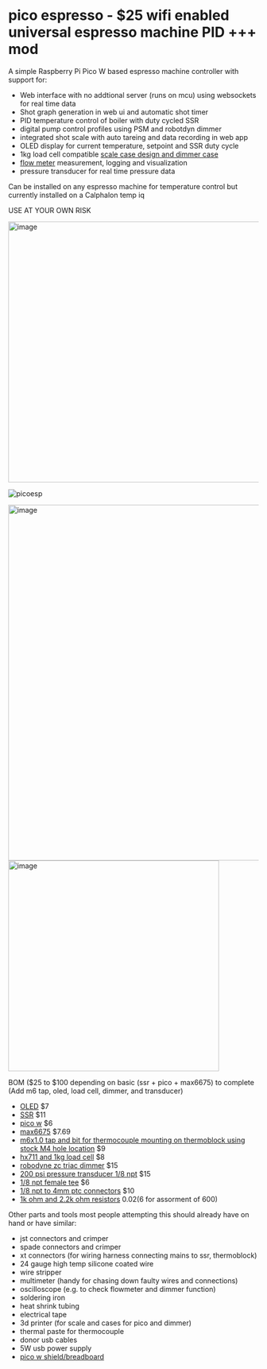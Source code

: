 # pico espresso - $25 wifi enabled universal espresso machine PID +++ mod
A simple Raspberry Pi Pico W based espresso machine controller with support for:
+ Web interface with no addtional server (runs on mcu) using websockets for real time data
+ Shot graph generation in web ui and automatic shot timer
+ PID temperature control of boiler with duty cycled SSR
+ digital pump control profiles using PSM and robotdyn dimmer 
+ integrated shot scale with auto tareing and data recording in web app 
+ OLED display for current temperature, setpoint and SSR duty cycle
+ 1kg load cell compatible [scale case design and dimmer case](./scale/)
+ [flow meter](https://kh-technic.dk/wp-content/uploads/2020/02/AB32.pdf) measurement, logging and visualization
+ pressure transducer for real time pressure data

Can be installed on any espresso machine for temperature control but currently installed on a Calphalon temp iq

USE AT YOUR OWN RISK

<img width="525" alt="image" src="https://user-images.githubusercontent.com/7244561/224531848-6d100060-4e1f-419d-9af9-2c0689ea6759.png">

![picoesp](https://user-images.githubusercontent.com/7244561/229332446-6adac624-b477-400c-b5f7-1a8227ca7b18.gif)

<img width="716" alt="image" src="https://user-images.githubusercontent.com/7244561/226081132-0829dc62-02af-465b-8f18-45fab9d41ccb.png">

<img width="424" alt="image" src="https://user-images.githubusercontent.com/7244561/229333048-39a75b4f-cb49-47a4-92df-e838826f6db2.png">


BOM ($25 to $100 depending on basic (ssr + pico + max6675) to complete (Add m6 tap, oled, load cell, dimmer, and transducer)
+ [OLED](https://www.amazon.com/gp/product/B072Q2X2LL/ref=ppx_yo_dt_b_asin_title_o00_s01?ie=UTF8&psc=1) $7
+ [SSR](https://www.amazon.com/gp/product/B08GPB7N2T/ref=ppx_yo_dt_b_asin_title_o01_s00?ie=UTF8&psc=1) $11
+ [pico w](https://www.microcenter.com/product/650108/raspberry-pi-pico-w) $6
+ [max6675](https://www.amazon.com/gp/product/B01HT871SO/ref=ppx_yo_dt_b_asin_title_o01_s00?ie=UTF8&psc=1) $7.69
+ [m6x1.0 tap and bit for thermocouple mounting on thermoblock using stock M4 hole location](https://www.amazon.com/uxcell-Spiral-Titanium-Machine-Threading/dp/B09TYS683J/ref=sr_1_4?keywords=m6+x+1+tap+and+bit&qid=1678515435&sr=8-4) $9
+ [hx711 and 1kg load cell](https://www.amazon.com/gp/product/B08KRV8VYP/ref=ppx_yo_dt_b_asin_title_o07_s03?ie=UTF8&psc=1) $8
+ [robodyne zc triac dimmer](https://www.amazon.com/gp/product/B071X19VL1/ref=ppx_yo_dt_b_asin_title_o03_s00?ie=UTF8&psc=1) $15
+ [200 psi pressure transducer 1/8 npt](https://www.amazon.com/s?k=200+psi+pressure+transducer) $15
+ [1/8 npt female tee](https://www.amazon.com/Winmien-Fitting-Female-Diameter-Forged) $6
+ [1/8 npt to 4mm ptc connectors](https://www.amazon.com/IVLPHA-Connect-Pneumatic-Straight-Connectors/dp/B0B92BM32D) $10
+ [1k ohm and 2.2k ohm resistors](https://www.amazon.com/MCIGICM-Values-Resistor-Assortment-Resistors/dp/B06WRQS97C) $0.02 ($6 for assorment of 600)

Other parts and tools most people attempting this should already have on hand or have similar:
+ jst connectors and crimper
+ spade connectors and crimper
+ xt connectors (for wiring harness connecting mains to ssr, thermoblock)
+ 24 gauge high temp silicone coated wire
+ wire stripper
+ multimeter (handy for chasing down faulty wires and connections)
+ oscilloscope (e.g. to check flowmeter and dimmer function)
+ soldering iron
+ heat shrink tubing
+ electrical tape
+ 3d printer (for scale and cases for pico and dimmer)
+ thermal paste for thermocouple
+ donor usb cables
+ 5W usb power supply
+ [pico w shield/breadboard](https://www.amazon.com/Treedix-Compatible-Raspberry-Breakout-Flexible/dp/B091F7YSCD)
